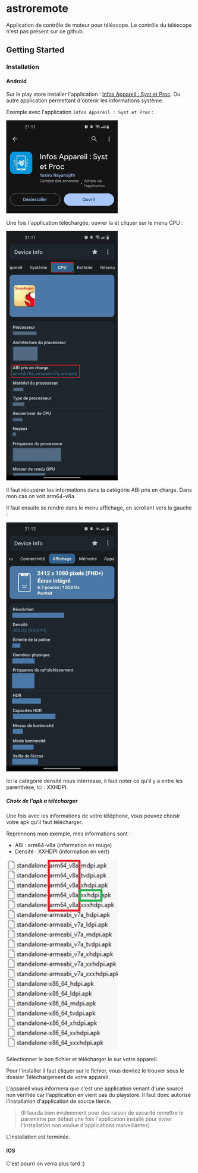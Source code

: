 # astroremote

Application de contrôle de moteur pour téléscope. 
Le contrôle du téléscope n'est pas présent sur ce github.

## Getting Started




### Installation 

#### Android

Sur le play store installer l'application : [Infos Appareil : Syst et Proc](https://play.google.com/store/apps/details?id=com.ytheekshana.deviceinfo&pcampaignid=web_share). 
Ou autre application permettant d'obtenir les informations système. 

Exemple avec l'application `Infos Appareil : Syst et Proc` :

<img  src="img/app_info_tel.jpg" width="300">

Une fois l'application téléchargée, ouvrer la et cliquer sur le menu CPU : 

<img src="img/cpu_info_tel.jpg" width="300">

Il faut récupérer les informations dans la catégorie ABI pris en charge. Dans mon cas on voit arm64-v8a. 

Il faut ensuite se rendre dans le menu affichage, en scrollant vers la gauche : 

<img src="img/affichage_info_tel.jpg" width="300"> 

Ici la catégorie densité nous interresse, il faut noter ce qu'il y a entre les parenthèse, ici : XXHDPI.

##### Choix de l'apk a télécharger 

Une fois avec les informations de votre téléphone, vous pouvez choisir votre apk qu'il faut télécharger. 

Reprennons mon exemple, mes informations sont : 
- ABI : arm64-v8a (information en rouge)
- Densité : XXHDPI (information en vert)

<img src="img/choix_apk.jpg" width="300">

Sélectionner le bon fichier et télécharger le sur votre appareil. 

Pour l'installer il faut cliquer sur le fichier, vous devriez le trouver sous le dossier Téléchargement de votre appareil. 

L'appareil vous informera que c'est une application venant d'une source non vérifiée car l'application en vient pas du playstore. Il faut donc autorisé l'installation d'application de source tierce.

> (Il faurda bien évidemment pour des raison de sécurité remettre le paramètre par défaut une fois l'application installé pour éviter l'installation non voulue d'applications malveillantes).

L'installation est terminée.  

#### IOS 
C'est pourri on verra plus tard :) 
